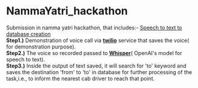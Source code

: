 # NammaYatri_hackathon
Submission in namma yatri hackathon, that includes:- <ins>Speech to text to database creation</ins> </br>
<b>Step1.)</b> Demonstration of voice call via <b><ins>twilio</ins></b> service that saves the voice( for demonstration purpose).</br>
<b>Step2.)</b> The voice so recorded passed to <b><ins>Whisper</ins></b>( OpenAI's model for speech to text).</br>
<b>Step3.)</b> Inside the output of text saved, it will search for 'to' keyword and saves the destination 'from' to 'to' in database for further processing of the task,i.e., to inform the nearest cab driver to reach that point.

